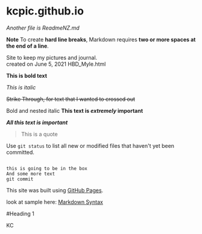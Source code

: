 # kcpic.github.io

*Another file is ReadmeNZ.md* 
 
**Note**
To create **hard line breaks**, Markdown requires **two or more spaces at the end of a line**.   

Site to keep my pictures and journal.  
created on June 5, 2021   HBD_Myle.html   

**This is bold text**

*This is italic*

~~Strike Through,  for text that I wanted to crossed out~~

Bold and nested italic
**This text is _extremely_ important**

***All this text is important***


>This is a quote

Use `git status` to list all new or modified files that haven't yet been committed.

```

this is going to be in the box
And some more text
git commit

```

This site was built using [GitHub Pages](https://pages.github.com/).

look at sample here: [Markdown Syntax](https://docs.github.com/en/get-started/writing-on-github/getting-started-with-writing-and-formatting-on-github/basic-writing-and-formatting-syntax)

#Heading 1




KC

